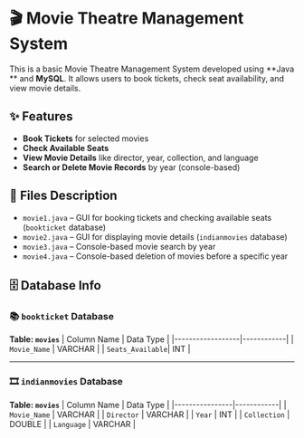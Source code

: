 # 🎬 Movie Theatre Management System

This is a basic Movie Theatre Management System developed using **Java ** and **MySQL**. It allows users to book tickets, check seat availability, and view movie details.

## ✨ Features

-  **Book Tickets** for selected movies  
-  **Check Available Seats**  
-  **View Movie Details** like director, year, collection, and language  
-  **Search or Delete Movie Records** by year (console-based)

## 📁 Files Description

- `movie1.java` – GUI for booking tickets and checking available seats (`bookticket` database)  
- `movie2.java` – GUI for displaying movie details (`indianmovies` database)  
- `movie3.java` – Console-based movie search by year  
- `movie4.java` – Console-based deletion of movies before a specific year  

## 🗄️ Database Info

### 📚 `bookticket` Database  
**Table: `movies`**
| Column Name     | Data Type |
|------------------|------------|
| `Movie_Name`     | VARCHAR    |
| `Seats_Available`| INT        |

---

### 🎞️ `indianmovies` Database  
**Table: `movies`**
| Column Name   | Data Type |
|----------------|------------|
| `Movie_Name`   | VARCHAR    |
| `Director`     | VARCHAR    |
| `Year`         | INT        |
| `Collection`   | DOUBLE     |
| `Language`     | VARCHAR    |

